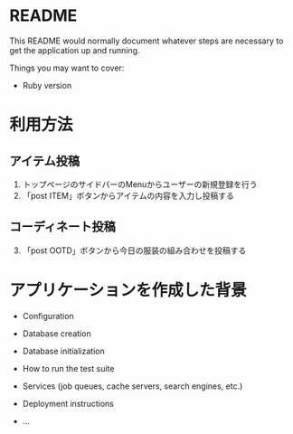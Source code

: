 # README

This README would normally document whatever steps are necessary to get the
application up and running.

Things you may want to cover:

* Ruby version

# 利用方法
## アイテム投稿
1. トップページのサイドバーのMenuからユーザーの新規登録を行う
2. 「post ITEM」ボタンからアイテムの内容を入力し投稿する
## コーディネート投稿
3. 「post OOTD」ボタンから今日の服装の組み合わせを投稿する
# アプリケーションを作成した背景

* Configuration

* Database creation

* Database initialization

* How to run the test suite

* Services (job queues, cache servers, search engines, etc.)

* Deployment instructions

* ...
